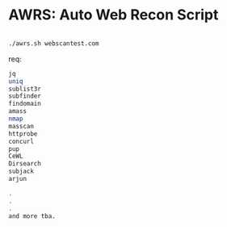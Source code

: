 
# AWRS: Auto Web Recon Script 



```bash

./awrs.sh webscantest.com
```


req:
```bash
jq
uniq
sublist3r
subfinder
findomain
amass
nmap
masscan
httprobe
concurl
pup
CeWL
Dirsearch
subjack
arjun

.
.
.
and more tba.
```


